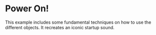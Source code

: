 # Power On!

This example includes some fundamental techniques on how to use the different objects. It recreates an iconic startup sound.
